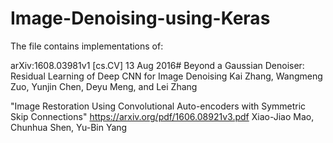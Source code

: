 # Image-Denoising-using-Keras

The file contains implementations of:

arXiv:1608.03981v1 [cs.CV] 13 Aug 2016#
Beyond a Gaussian Denoiser: Residual Learning of
Deep CNN for Image Denoising
Kai Zhang, Wangmeng Zuo, Yunjin Chen, Deyu Meng, and Lei Zhang

"Image Restoration Using Convolutional Auto-encoders with Symmetric Skip Connections"
https://arxiv.org/pdf/1606.08921v3.pdf
Xiao-Jiao Mao, Chunhua Shen, Yu-Bin Yang
